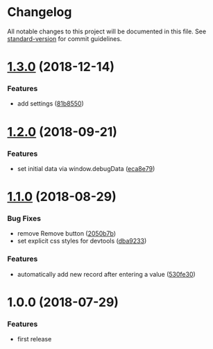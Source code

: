 # Changelog

All notable changes to this project will be documented in this file. See [standard-version](https://github.com/conventional-changelog/standard-version) for commit guidelines.

<a name="1.3.0"></a>
# [1.3.0](https://github.com/indr/webcg-devtools/compare/v1.2.0...v1.3.0) (2018-12-14)


### Features

* add settings ([81b8550](https://github.com/indr/webcg-devtools/commit/81b8550))



<a name="1.2.0"></a>
# [1.2.0](https://github.com/indr/webcg-devtools/compare/v1.1.0...v1.2.0) (2018-09-21)


### Features

* set initial data via window.debugData ([eca8e79](https://github.com/indr/webcg-devtools/commit/eca8e79))



<a name="1.1.0"></a>
# [1.1.0](https://github.com/indr/webcg-devtools/compare/v1.0.0...v1.1.0) (2018-08-29)


### Bug Fixes

* remove Remove button ([2050b7b](https://github.com/indr/webcg-devtools/commit/2050b7b))
* set explicit css styles for devtools ([dba9233](https://github.com/indr/webcg-devtools/commit/dba9233))


### Features

* automatically add new record after entering a value ([530fe30](https://github.com/indr/webcg-devtools/commit/530fe30))



<a name="1.0.0"></a>
# 1.0.0 (2018-07-29)

### Features

* first release
